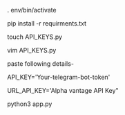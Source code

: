 . env/bin/activate

pip install -r requirments.txt

touch API_KEYS.py

vim API_KEYS.py

paste following details-

API_KEY='Your-telegram-bot-token'

URL_API_KEY='Alpha vantage API Key"

python3 app.py
